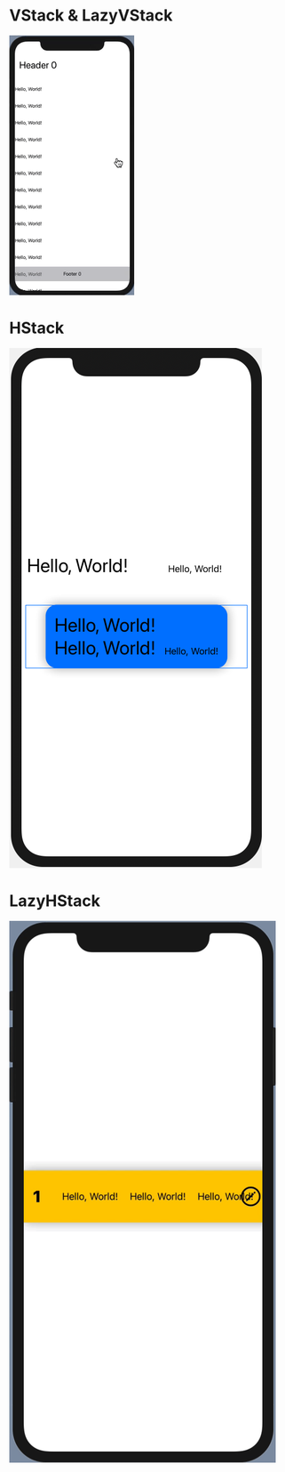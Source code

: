 # VStack & LazyVStack

![alt text](https://github.com/skaunited/swiftuibasics/blob/main/SwiftUIBasics/Layout%20Views/demo/VStackDemo.gif)

# HStack 

![alt text](https://github.com/skaunited/swiftuibasics/blob/main/SwiftUIBasics/Layout%20Views/demo/hstack.png)

# LazyHStack

![alt text](https://github.com/skaunited/swiftuibasics/blob/main/SwiftUIBasics/Layout%20Views/demo/lazyHStack.gif)
